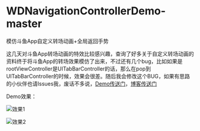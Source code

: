# WDNavigationControllerDemo-master
模仿斗鱼App自定义转场动画+全局返回手势

这几天对斗鱼App转场动画的特效比较感兴趣，查询了好多关于自定义转场动画的资料终于将斗鱼App的转场效果模仿了出来，不过还有几个bug，比如如果是rootViewController是UITabBarController的话，那么在pop到UITabBarController的时候，效果会很差。随后我会修改这个BUG，如果有思路的小伙伴也请Issues我，废话不多说，[Demo传送门](https://github.com/Cehae/WDNavigationControllerDemo-master)，[博客传送门](http://blog.csdn.net/Cehae/article/details/78393916)

Demo效果：

![效果1](http://img.blog.csdn.net/20171030155041280?watermark/2/text/aHR0cDovL2Jsb2cuY3Nkbi5uZXQvQ2VoYWU=/font/5a6L5L2T/fontsize/400/fill/I0JBQkFCMA==/dissolve/70/gravity/SouthEast)

![效果2](http://img.blog.csdn.net/20171030155108690?watermark/2/text/aHR0cDovL2Jsb2cuY3Nkbi5uZXQvQ2VoYWU=/font/5a6L5L2T/fontsize/400/fill/I0JBQkFCMA==/dissolve/70/gravity/SouthEast)

